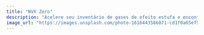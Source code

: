 ```yaml
---
title: "NVX Zero"
description: "Acelere seu inventário de gases de efeito estufa e encontre parceiros para minimizar sua pegada."
image_url: "https://images.unsplash.com/photo-1616443586071-cd1f0a65ef5e?ixlib=rb-1.2.1&ixid=MnwxMjA3fDB8MHxwaG90by1wYWdlfHx8fGVufDB8fHx8&auto=format&fit=crop&w=735&q=80"
---
```


